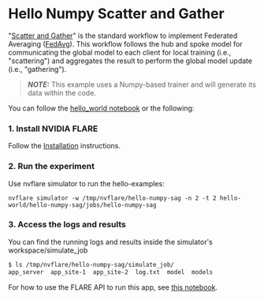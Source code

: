 # Hello Numpy Scatter and Gather

"[Scatter and Gather](https://nvflare.readthedocs.io/en/2.6/apidocs/nvflare.app_common.workflows.scatter_and_gather.html)" is the standard workflow to implement Federated Averaging ([FedAvg](https://arxiv.org/abs/1602.05629)). 
This workflow follows the hub and spoke model for communicating the global model to each client for local training (i.e., "scattering") and aggregates the result to perform the global model update (i.e., "gathering").  

> **_NOTE:_** This example uses a Numpy-based trainer and will generate its data within the code.

You can follow the [hello_world notebook](../hello_world.ipynb) or the following:

### 1. Install NVIDIA FLARE

Follow the [Installation](../../getting_started/README.md) instructions.

### 2. Run the experiment

Use nvflare simulator to run the hello-examples:

```
nvflare simulator -w /tmp/nvflare/hello-numpy-sag -n 2 -t 2 hello-world/hello-numpy-sag/jobs/hello-numpy-sag
```

### 3. Access the logs and results

You can find the running logs and results inside the simulator's workspace/simulate_job

```bash
$ ls /tmp/nvflare/hello-numpy-sag/simulate_job/
app_server  app_site-1  app_site-2  log.txt  model  models

```

For how to use the FLARE API to run this app, see [this notebook](hello_numpy_sag.ipynb).
